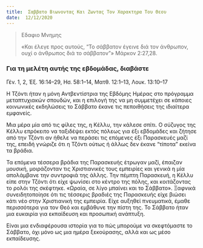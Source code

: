```yaml
---
title:  Σαββατο Βιωνοντας Και Ζωντας Τον Χαρακτηρα Του Θεου
date:  12/12/2020
---
```


> <p>Εδαφιο Μνημης</p>
>  «Και έλεγε προς αυτούς, “Το σάββατον έγεινε διά τον άνθρωπον, ουχί ο άνθρωπος διά το σάββατον”» Μάρκον 2:27,28.

### Για τη μελέτη αυτής της εβδομάδας, διαβάστε
Γέν. 1, 2, Έξ. 16:14–29, Ησ. 58:1–14, Ματθ. 12:1–13, Λουκ. 13:10–17

Η Τζόντι ήταν η μόνη Αντβεντίστρια της Εβδόμης Ημέρας στο πρόγραμμα μεταπτυχιακών σπουδών, και η επιλογή της να μη συμμετέχει σε κάποιες κοινωνικές εκδηλώσεις το Σάββατο έκανε τις πεποιθήσεις της ιδιαίτερα εμφανείς.

Μια μέρα μία από τις φίλες της, η Κέλλυ, την κάλεσε σπίτι. Ο σύζυγος της Κέλλυ επρόκειτο να ταξιδέψει εκτός πόλεως για έξι εβδομάδες και ζήτησε από την Τζόντι αν ήθελε να περάσει τις επόμενες έξι Παρασκευές μαζί της, επειδή γνώριζε ότι η Τζόντι ούτως ή άλλως δεν έκανε “τίποτα” εκείνα τα βράδια.

Τα επόμενα τέσσερα βράδια της Παρασκευής έτρωγαν μαζί, έπαιζαν μουσική, μοιράζονταν τις Χριστιανικές τους εμπειρίες και γενικά η μία απολάμβανε την συντροφιά της άλλης. Την πέμπτη Παρασκευή, η Κέλλυ είπε στην Τζόντι ότι είχε ψωνίσει στο κέντρο της πόλης, και κοιτάζοντας το ρολόι της σκέφτηκε. «Ωραία, σε λίγο μπαίνει και το Σάββατο». Ξαφνικά συνειδητοποίησε ότι τις τέσσερις βραδιές της Παρασκευής είχε βιώσει κάτι νέο στην Χριστιανική της εμπειρία. Είχε αυξηθεί πνευματικά, έμαθε περισσότερα για τον Θεό και εμβάθυνε την πίστη της. Το Σάββατο ήταν μια ευκαιρία για εκπαίδευση και προσωπική ανάπτυξη.

Είναι μια ενδιαφέρουσα ιστορία για το πώς μπορούμε να σκεφτόμαστε το Σάββατο, όχι μόνο ως μια ημέρα ξεκούρασης, αλλά και ως μέσο εκπαίδευσης.